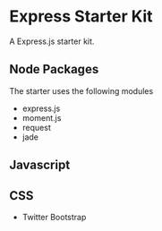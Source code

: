 Express Starter Kit
===================

A Express.js starter kit.

Node Packages
-------------

The starter uses the following modules

- express.js
- moment.js
- request
- jade

Javascript
----------

CSS
---

- Twitter Bootstrap
